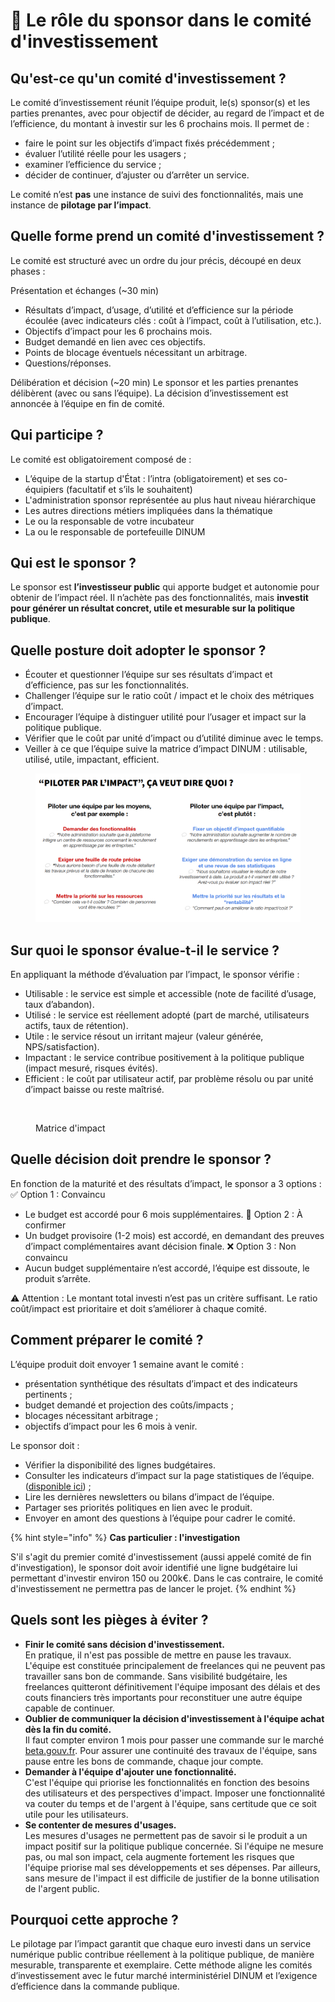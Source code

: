 # 🏦 Le rôle du sponsor dans le comité d'investissement

## Qu'est-ce qu'un comité d'investissement ?

Le comité d’investissement réunit l’équipe produit, le(s) sponsor(s) et les parties prenantes, avec pour objectif de décider, au regard de l’impact et de l’efficience, du montant à investir sur les 6 prochains mois. Il permet de :
* faire le point sur les objectifs d’impact fixés précédemment ;
* évaluer l’utilité réelle pour les usagers ;
* examiner l’efficience du service ;
* décider de continuer, d’ajuster ou d’arrêter un service.

Le comité n’est **pas** une instance de suivi des fonctionnalités, mais une instance de **pilotage par l’impact**.

## Quelle forme prend un comité d'investissement ?

Le comité est structuré avec un ordre du jour précis, découpé en deux phases :

Présentation et échanges (~30 min)
* Résultats d’impact, d’usage, d’utilité et d’efficience sur la période écoulée (avec indicateurs clés : coût à l’impact, coût à l’utilisation, etc.).
* Objectifs d’impact pour les 6 prochains mois.
* Budget demandé en lien avec ces objectifs.
* Points de blocage éventuels nécessitant un arbitrage.
* Questions/réponses.

Délibération et décision (~20 min)
Le sponsor et les parties prenantes délibèrent (avec ou sans l’équipe).
La décision d’investissement est annoncée à l’équipe en fin de comité.

## Qui participe ?

Le comité est obligatoirement composé de :

* L’équipe de la startup d'État : l’intra (obligatoirement) et ses co-équipiers (facultatif et s’ils le souhaitent)
* L'administration sponsor représentée au plus haut niveau hiérarchique
* Les autres directions métiers impliquées dans la thématique
* Le ou la responsable de votre incubateur
* La ou le responsable de portefeuille DINUM

## Qui est le sponsor ?

Le sponsor est **l’investisseur public** qui apporte budget et autonomie pour obtenir de l’impact réel.
Il n’achète pas des fonctionnalités, mais **investit pour générer un résultat concret, utile et mesurable sur la politique publique**.

## Quelle posture doit adopter le sponsor ?

* Écouter et questionner l’équipe sur ses résultats d’impact et d’efficience, pas sur les fonctionnalités.
* Challenger l’équipe sur le ratio coût / impact et le choix des métriques d’impact.
* Encourager l’équipe à distinguer utilité pour l’usager et impact sur la politique publique.
* Vérifier que le coût par unité d’impact ou d’utilité diminue avec le temps.
* Veiller à ce que l’équipe suive la matrice d’impact DINUM : utilisable, utilisé, utile, impactant, efficient.

<figure><img src="../../../.gitbook/assets/image (1).png" alt=""><figcaption></figcaption></figure>

## Sur quoi le sponsor évalue-t-il le service ?

En appliquant la méthode d’évaluation par l’impact, le sponsor vérifie :
* Utilisable : le service est simple et accessible (note de facilité d’usage, taux d’abandon).
* Utilisé : le service est réellement adopté (part de marché, utilisateurs actifs, taux de rétention).
* Utile : le service résout un irritant majeur (valeur générée, NPS/satisfaction).
* Impactant : le service contribue positivement à la politique publique (impact mesuré, risques évités).
* Efficient : le coût par utilisateur actif, par problème résolu ou par unité d’impact baisse ou reste maîtrisé.

<figure><img src="../../.gitbook/assets/Matrice_Impact_V2.png" alt=""><figcaption><p>Matrice d'impact</p></figcaption></figure>

## Quelle décision doit prendre le sponsor ?

En fonction de la maturité et des résultats d’impact, le sponsor a 3 options :
✅ Option 1 : Convaincu
* Le budget est accordé pour 6 mois supplémentaires.
🤔 Option 2 : À confirmer
* Un budget provisoire (1-2 mois) est accordé, en demandant des preuves d’impact complémentaires avant décision finale.
❌ Option 3 : Non convaincu
* Aucun budget supplémentaire n’est accordé, l’équipe est dissoute, le produit s’arrête.

⚠️ Attention :
Le montant total investi n’est pas un critère suffisant. Le ratio coût/impact est prioritaire et doit s’améliorer à chaque comité.

## Comment préparer le comité ?

L’équipe produit doit envoyer 1 semaine avant le comité :
* présentation synthétique des résultats d’impact et des indicateurs pertinents ;
* budget demandé et projection des coûts/impacts ;
* blocages nécessitant arbitrage ;
* objectifs d’impact pour les 6 mois à venir.

Le sponsor doit :
* Vérifier la disponibilité des lignes budgétaires.
* Consulter les indicateurs d’impact sur la page statistiques de l’équipe. ([disponible ici](https://beta.gouv.fr/startups)) ;
* Lire les dernières newsletters ou bilans d’impact de l’équipe.
* Partager ses priorités politiques en lien avec le produit.
* Envoyer en amont des questions à l’équipe pour cadrer le comité.

{% hint style="info" %}
**Cas particulier : l'investigation**

S'il s'agit du premier comité d'investissement (aussi appelé comité de fin d'investigation), le sponsor doit avoir identifié une ligne budgétaire lui permettant d'investir environ 150 ou 200k€. Dans le cas contraire, le comité d'investissement ne permettra pas de lancer le projet.
{% endhint %}

## Quels sont les pièges à éviter ?

* **Finir le comité sans décision d'investissement.**\
  En pratique, il n'est pas possible de mettre en pause les travaux. L'équipe est constituée principalement de freelances qui ne peuvent pas travailler sans bon de commande. Sans visibilité budgétaire, les freelances quitteront définitivement l'équipe imposant des délais et des couts financiers très importants pour reconstituer une autre équipe capable de continuer.
* **Oublier de communiquer la décision d'investissement à l'équipe achat dès la fin du comité.**\
  Il faut compter environ 1 mois pour passer une commande sur le marché [beta.gouv.fr](https://beta.gouv.fr/). Pour assurer une continuité des travaux de l'équipe, sans pause entre les bons de commande, chaque jour compte.
* **Demander à l'équipe d'ajouter une fonctionnalité.**\
  C'est l'équipe qui priorise les fonctionnalités en fonction des besoins des utilisateurs et des perspectives d'impact. Imposer une fonctionnalité va couter du temps et de l'argent à l'équipe, sans certitude que ce soit utile pour les utilisateurs.
*   **Se contenter de mesures d'usages.**\
    Les mesures d'usages ne permettent pas de savoir si le produit a un impact positif sur la politique publique concernée. Si l'équipe ne mesure pas, ou mal son impact, cela augmente fortement les risques que l'équipe priorise mal ses développements et ses dépenses. Par ailleurs, sans mesure de l'impact il est difficile de justifier de la bonne utilisation de l'argent public.

## Pourquoi cette approche ?
Le pilotage par l’impact garantit que chaque euro investi dans un service numérique public contribue réellement à la politique publique, de manière mesurable, transparente et exemplaire.
Cette méthode aligne les comités d’investissement avec le futur marché interministériel DINUM et l’exigence d’efficience dans la commande publique.
